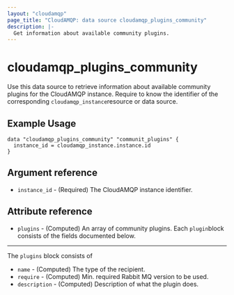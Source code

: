 ```yaml
---
layout: "cloudamqp"
page_title: "CloudAMQP: data source cloudamqp_plugins_community"
description: |-
  Get information about available community plugins.
---
```


# cloudamqp_plugins_community

Use this data source to retrieve information about available community plugins for the CloudAMQP instance. Require to know the identifier of the corresponding `cloudamqp_instance`resource or data source.

## Example Usage

```hcl
data "cloudamqp_plugins_community" "communit_plugins" {
  instance_id = cloudamqp_instance.instance.id
}
```

## Argument reference

* `instance_id` - (Required) The CloudAMQP instance identifier.

## Attribute reference

* `plugins` - (Computed) An array of community plugins. Each `plugin`block consists of the fields documented below.

___

The `plugins` block consists of

* `name`        - (Computed) The type of the recipient.
* `require`     - (Computed) Min. required Rabbit MQ version to be used.
* `description` - (Computed) Description of what the plugin does.
